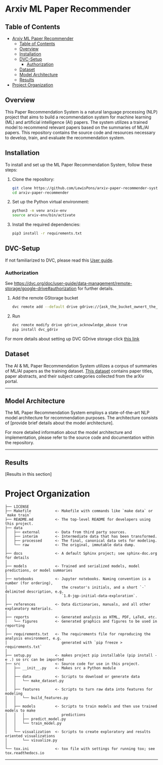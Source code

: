 Arxiv ML Paper Recommender
==============================

## Table of Contents

- [Arxiv ML Paper Recommender](#arxiv-ml-paper-recommender)
  - [Table of Contents](#table-of-contents)
  - [Overview](#overview)
  - [Installation](#installation)
  - [DVC-Setup](#dvc-setup)
    - [Authorization](#authorization)
  - [Dataset](#dataset)
  - [Model Architecture](#model-architecture)
  - [Results](#results)
- [Project Organization](#project-organization)

## Overview

This  Paper Recommendation System is a natural language processing (NLP) project that aims to build a recommendation system for machine learning (ML) and artificial intelligence (AI) papers. The system utilizes a trained model to recommend relevant papers based on the summaries of ML/AI papers. This repository contains the source code and resources necessary to develop, train, and evaluate the recommendation system.


## Installation

To install and set up the ML Paper Recommendation System, follow these steps:

1. Clone the repository:

   ```bash
   git clone https://github.com/LewisPons/arxiv-paper-recommender-system.git
   cd arxiv-paper-recommender
   ```

2. Set up the Python virtual environment:
   ```bash
   python3 -m venv arxiv-env
   source arxiv-env/bin/activate
   ```

3. Install the required dependencies:
   ```bash
   pip3 install -r requirements.txt
   ```

## DVC-Setup
If not familiarized to DVC, please read this [User guide](https://dvc.org/doc/user-guide).

### Authorization
See https://dvc.org/doc/user-guide/data-management/remote-storage/google-drive#authorization for further details.

1. Add the remote GStorage bucket
   ```bash
   dvc remote add --default drive gdrive://{ask_the_bucket_ownert_the_key}
   ```

2. Run
   ```bash
   dvc remote modify drive gdrive_acknowledge_abuse true
   pip install dvc_gdriv
   ```

For more details about setting up DVC GDrive storage click [this link](https://blog.devgenius.io/how-to-connect-dvc-to-google-drive-remote-storage-to-store-and-version-your-data-64db2fad73ad)



## Dataset
The AI & ML Paper Recommendation System utilizes a corpus of summaries of ML/AI papers as the training dataset. [This dataset](https://www.kaggle.com/datasets/spsayakpaul/arxiv-paper-abstracts) contains paper titles, paper abstracts, and their subject categories collected from the arXiv portal.

-----

## Model Architecture
The ML Paper Recommendation System employs a state-of-the-art NLP model architecture for recommendation purposes. The architecture consists of [provide brief details about the model architecture].

For more detailed information about the model architecture and implementation, please refer to the source code and documentation within the repository.

-----


## Results
[Results in this section]




# Project Organization


    ├── LICENSE
    ├── Makefile           <- Makefile with commands like `make data` or `make train`
    ├── README.md          <- The top-level README for developers using this project.
    ├── data
    │   ├── external       <- Data from third party sources.
    │   ├── interim        <- Intermediate data that has been transformed.
    │   ├── processed      <- The final, canonical data sets for modeling.
    │   └── raw            <- The original, immutable data dump.
    │
    ├── docs               <- A default Sphinx project; see sphinx-doc.org for details
    │
    ├── models             <- Trained and serialized models, model predictions, or model summaries
    │
    ├── notebooks          <- Jupyter notebooks. Naming convention is a number (for ordering),
    │                         the creator's initials, and a short `-` delimited description, e.g.
    │                         `1.0-jqp-initial-data-exploration`.
    │
    ├── references         <- Data dictionaries, manuals, and all other explanatory materials.
    │
    ├── reports            <- Generated analysis as HTML, PDF, LaTeX, etc.
    │   └── figures        <- Generated graphics and figures to be used in reporting
    │
    ├── requirements.txt   <- The requirements file for reproducing the analysis environment, e.g.
    │                         generated with `pip freeze > requirements.txt`
    │
    ├── setup.py           <- makes project pip installable (pip install -e .) so src can be imported
    ├── src                <- Source code for use in this project.
    │   ├── __init__.py    <- Makes src a Python module
    │   │
    │   ├── data           <- Scripts to download or generate data
    │   │   └── make_dataset.py
    │   │
    │   ├── features       <- Scripts to turn raw data into features for modeling
    │   │   └── build_features.py
    │   │
    │   ├── models         <- Scripts to train models and then use trained models to make
    │   │   │                 predictions
    │   │   ├── predict_model.py
    │   │   └── train_model.py
    │   │
    │   └── visualization  <- Scripts to create exploratory and results oriented visualizations
    │       └── visualize.py
    │
    └── tox.ini            <- tox file with settings for running tox; see tox.readthedocs.io
****



